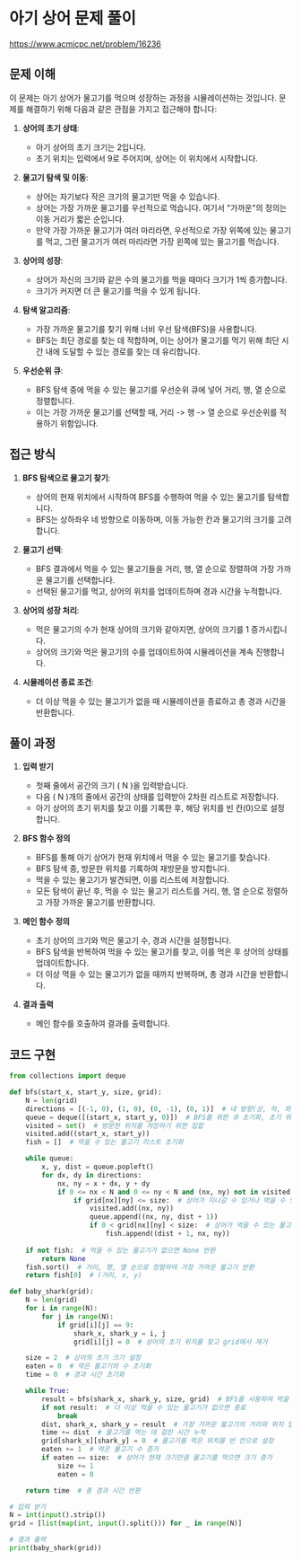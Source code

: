 # 아기 상어 문제 풀이

https://www.acmicpc.net/problem/16236

## 문제 이해

이 문제는 아기 상어가 물고기를 먹으며 성장하는 과정을 시뮬레이션하는 것입니다. 문제를 해결하기 위해 다음과 같은 관점을 가지고 접근해야 합니다:

1. **상어의 초기 상태**:
   - 아기 상어의 초기 크기는 2입니다.
   - 초기 위치는 입력에서 9로 주어지며, 상어는 이 위치에서 시작합니다.

2. **물고기 탐색 및 이동**:
   - 상어는 자기보다 작은 크기의 물고기만 먹을 수 있습니다.
   - 상어는 가장 가까운 물고기를 우선적으로 먹습니다. 여기서 "가까운"의 정의는 이동 거리가 짧은 순입니다.
   - 만약 가장 가까운 물고기가 여러 마리라면, 우선적으로 가장 위쪽에 있는 물고기를 먹고, 그런 물고기가 여러 마리라면 가장 왼쪽에 있는 물고기를 먹습니다.

3. **상어의 성장**:
   - 상어가 자신의 크기와 같은 수의 물고기를 먹을 때마다 크기가 1씩 증가합니다.
   - 크기가 커지면 더 큰 물고기를 먹을 수 있게 됩니다.

4. **탐색 알고리즘**:
   - 가장 가까운 물고기를 찾기 위해 너비 우선 탐색(BFS)을 사용합니다.
   - BFS는 최단 경로를 찾는 데 적합하며, 이는 상어가 물고기를 먹기 위해 최단 시간 내에 도달할 수 있는 경로를 찾는 데 유리합니다.

5. **우선순위 큐**:
   - BFS 탐색 중에 먹을 수 있는 물고기를 우선순위 큐에 넣어 거리, 행, 열 순으로 정렬합니다.
   - 이는 가장 가까운 물고기를 선택할 때, 거리 -> 행 -> 열 순으로 우선순위를 적용하기 위함입니다.

## 접근 방식

1. **BFS 탐색으로 물고기 찾기**:
   - 상어의 현재 위치에서 시작하여 BFS를 수행하여 먹을 수 있는 물고기를 탐색합니다.
   - BFS는 상하좌우 네 방향으로 이동하며, 이동 가능한 칸과 물고기의 크기를 고려합니다.

2. **물고기 선택**:
   - BFS 결과에서 먹을 수 있는 물고기들을 거리, 행, 열 순으로 정렬하여 가장 가까운 물고기를 선택합니다.
   - 선택된 물고기를 먹고, 상어의 위치를 업데이트하며 경과 시간을 누적합니다.

3. **상어의 성장 처리**:
   - 먹은 물고기의 수가 현재 상어의 크기와 같아지면, 상어의 크기를 1 증가시킵니다.
   - 상어의 크기와 먹은 물고기의 수를 업데이트하여 시뮬레이션을 계속 진행합니다.

4. **시뮬레이션 종료 조건**:
   - 더 이상 먹을 수 있는 물고기가 없을 때 시뮬레이션을 종료하고 총 경과 시간을 반환합니다.

## 풀이 과정

1. **입력 받기**

   - 첫째 줄에서 공간의 크기 \( N \)을 입력받습니다.
   - 다음 \( N \)개의 줄에서 공간의 상태를 입력받아 2차원 리스트로 저장합니다.
   - 아기 상어의 초기 위치를 찾고 이를 기록한 후, 해당 위치를 빈 칸(0)으로 설정합니다.

2. **BFS 함수 정의**

   - BFS를 통해 아기 상어가 현재 위치에서 먹을 수 있는 물고기를 찾습니다.
   - BFS 탐색 중, 방문한 위치를 기록하여 재방문을 방지합니다.
   - 먹을 수 있는 물고기가 발견되면, 이를 리스트에 저장합니다.
   - 모든 탐색이 끝난 후, 먹을 수 있는 물고기 리스트를 거리, 행, 열 순으로 정렬하고 가장 가까운 물고기를 반환합니다.

3. **메인 함수 정의**

   - 초기 상어의 크기와 먹은 물고기 수, 경과 시간을 설정합니다.
   - BFS 탐색을 반복하여 먹을 수 있는 물고기를 찾고, 이를 먹은 후 상어의 상태를 업데이트합니다.
   - 더 이상 먹을 수 있는 물고기가 없을 때까지 반복하며, 총 경과 시간을 반환합니다.

4. **결과 출력**
    - 메인 함수를 호출하여 결과를 출력합니다.

## 코드 구현
```python
from collections import deque

def bfs(start_x, start_y, size, grid):
    N = len(grid)
    directions = [(-1, 0), (1, 0), (0, -1), (0, 1)]  # 네 방향(상, 하, 좌, 우)을 나타내는 리스트
    queue = deque([(start_x, start_y, 0)])  # BFS를 위한 큐 초기화, 초기 위치와 거리를 큐에 추가
    visited = set()  # 방문한 위치를 저장하기 위한 집합
    visited.add((start_x, start_y))
    fish = []  # 먹을 수 있는 물고기 리스트 초기화

    while queue:
        x, y, dist = queue.popleft()
        for dx, dy in directions:
            nx, ny = x + dx, y + dy
            if 0 <= nx < N and 0 <= ny < N and (nx, ny) not in visited:
                if grid[nx][ny] <= size:  # 상어가 지나갈 수 있거나 먹을 수 있는 경우
                    visited.add((nx, ny))
                    queue.append((nx, ny, dist + 1))
                    if 0 < grid[nx][ny] < size:  # 상어가 먹을 수 있는 물고기
                        fish.append((dist + 1, nx, ny))
    
    if not fish:  # 먹을 수 있는 물고기가 없으면 None 반환
        return None
    fish.sort()  # 거리, 행, 열 순으로 정렬하여 가장 가까운 물고기 반환
    return fish[0]  # (거리, x, y)

def baby_shark(grid):
    N = len(grid)
    for i in range(N):
        for j in range(N):
            if grid[i][j] == 9:
                shark_x, shark_y = i, j
                grid[i][j] = 0  # 상어의 초기 위치를 찾고 grid에서 제거

    size = 2  # 상어의 초기 크기 설정
    eaten = 0  # 먹은 물고기의 수 초기화
    time = 0  # 경과 시간 초기화

    while True:
        result = bfs(shark_x, shark_y, size, grid)  # BFS를 사용하여 먹을 수 있는 물고기 탐색
        if not result:  # 더 이상 먹을 수 있는 물고기가 없으면 종료
            break
        dist, shark_x, shark_y = result  # 가장 가까운 물고기의 거리와 위치 업데이트
        time += dist  # 물고기를 먹는 데 걸린 시간 누적
        grid[shark_x][shark_y] = 0  # 물고기를 먹은 위치를 빈 칸으로 설정
        eaten += 1  # 먹은 물고기 수 증가
        if eaten == size:  # 상어가 현재 크기만큼 물고기를 먹으면 크기 증가
            size += 1
            eaten = 0

    return time  # 총 경과 시간 반환

# 입력 받기
N = int(input().strip())
grid = [list(map(int, input().split())) for _ in range(N)]

# 결과 출력
print(baby_shark(grid))
